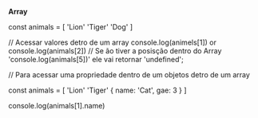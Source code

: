  **Array**

const animals = [
    'Lion'
    'Tiger'
    'Dog'
]

// Acessar valores detro de um array
  console.log(animels[1]) or console.log(animals[2]) 
  // Se ão tiver a posisção dentro do Array 'console.log(animals[5])' ele vai retornar 'undefined';

// Para acessar uma propriedade dentro de um objetos detro de um array

const animals = [
    'Lion'
    'Tiger'
    {
        name: 'Cat',
        gae: 3
    }
]

console.log(animals[1].name)

